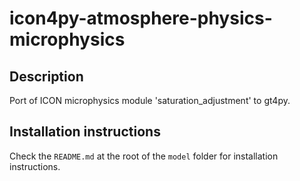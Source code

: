 # icon4py-atmosphere-physics-microphysics

## Description

Port of ICON microphysics module 'saturation_adjustment' to gt4py.

## Installation instructions

Check the `README.md` at the root of the `model` folder for installation instructions.
